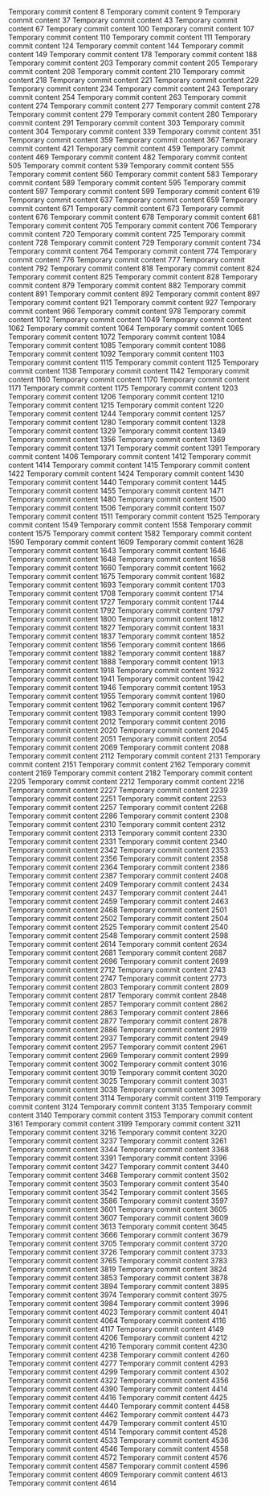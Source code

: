 Temporary commit content 8
Temporary commit content 9
Temporary commit content 37
Temporary commit content 43
Temporary commit content 67
Temporary commit content 100
Temporary commit content 107
Temporary commit content 110
Temporary commit content 111
Temporary commit content 124
Temporary commit content 144
Temporary commit content 149
Temporary commit content 178
Temporary commit content 188
Temporary commit content 203
Temporary commit content 205
Temporary commit content 208
Temporary commit content 210
Temporary commit content 218
Temporary commit content 221
Temporary commit content 229
Temporary commit content 234
Temporary commit content 243
Temporary commit content 254
Temporary commit content 263
Temporary commit content 274
Temporary commit content 277
Temporary commit content 278
Temporary commit content 279
Temporary commit content 280
Temporary commit content 291
Temporary commit content 303
Temporary commit content 304
Temporary commit content 339
Temporary commit content 351
Temporary commit content 359
Temporary commit content 367
Temporary commit content 421
Temporary commit content 459
Temporary commit content 469
Temporary commit content 482
Temporary commit content 505
Temporary commit content 539
Temporary commit content 555
Temporary commit content 560
Temporary commit content 583
Temporary commit content 589
Temporary commit content 595
Temporary commit content 597
Temporary commit content 599
Temporary commit content 619
Temporary commit content 637
Temporary commit content 659
Temporary commit content 671
Temporary commit content 673
Temporary commit content 676
Temporary commit content 678
Temporary commit content 681
Temporary commit content 705
Temporary commit content 706
Temporary commit content 720
Temporary commit content 725
Temporary commit content 728
Temporary commit content 729
Temporary commit content 734
Temporary commit content 764
Temporary commit content 774
Temporary commit content 776
Temporary commit content 777
Temporary commit content 792
Temporary commit content 818
Temporary commit content 824
Temporary commit content 825
Temporary commit content 828
Temporary commit content 879
Temporary commit content 882
Temporary commit content 891
Temporary commit content 892
Temporary commit content 897
Temporary commit content 921
Temporary commit content 927
Temporary commit content 966
Temporary commit content 978
Temporary commit content 1012
Temporary commit content 1049
Temporary commit content 1062
Temporary commit content 1064
Temporary commit content 1065
Temporary commit content 1072
Temporary commit content 1084
Temporary commit content 1085
Temporary commit content 1086
Temporary commit content 1092
Temporary commit content 1103
Temporary commit content 1115
Temporary commit content 1125
Temporary commit content 1138
Temporary commit content 1142
Temporary commit content 1160
Temporary commit content 1170
Temporary commit content 1171
Temporary commit content 1175
Temporary commit content 1203
Temporary commit content 1206
Temporary commit content 1210
Temporary commit content 1215
Temporary commit content 1220
Temporary commit content 1244
Temporary commit content 1257
Temporary commit content 1280
Temporary commit content 1328
Temporary commit content 1329
Temporary commit content 1349
Temporary commit content 1356
Temporary commit content 1369
Temporary commit content 1371
Temporary commit content 1391
Temporary commit content 1406
Temporary commit content 1412
Temporary commit content 1414
Temporary commit content 1415
Temporary commit content 1422
Temporary commit content 1424
Temporary commit content 1430
Temporary commit content 1440
Temporary commit content 1445
Temporary commit content 1455
Temporary commit content 1471
Temporary commit content 1480
Temporary commit content 1500
Temporary commit content 1506
Temporary commit content 1507
Temporary commit content 1511
Temporary commit content 1525
Temporary commit content 1549
Temporary commit content 1558
Temporary commit content 1575
Temporary commit content 1582
Temporary commit content 1590
Temporary commit content 1609
Temporary commit content 1628
Temporary commit content 1643
Temporary commit content 1646
Temporary commit content 1648
Temporary commit content 1658
Temporary commit content 1660
Temporary commit content 1662
Temporary commit content 1675
Temporary commit content 1682
Temporary commit content 1693
Temporary commit content 1703
Temporary commit content 1708
Temporary commit content 1714
Temporary commit content 1727
Temporary commit content 1744
Temporary commit content 1792
Temporary commit content 1797
Temporary commit content 1800
Temporary commit content 1812
Temporary commit content 1827
Temporary commit content 1831
Temporary commit content 1837
Temporary commit content 1852
Temporary commit content 1856
Temporary commit content 1866
Temporary commit content 1882
Temporary commit content 1887
Temporary commit content 1888
Temporary commit content 1913
Temporary commit content 1918
Temporary commit content 1932
Temporary commit content 1941
Temporary commit content 1942
Temporary commit content 1946
Temporary commit content 1953
Temporary commit content 1955
Temporary commit content 1960
Temporary commit content 1962
Temporary commit content 1967
Temporary commit content 1983
Temporary commit content 1990
Temporary commit content 2012
Temporary commit content 2016
Temporary commit content 2020
Temporary commit content 2045
Temporary commit content 2051
Temporary commit content 2054
Temporary commit content 2069
Temporary commit content 2088
Temporary commit content 2112
Temporary commit content 2131
Temporary commit content 2151
Temporary commit content 2162
Temporary commit content 2169
Temporary commit content 2182
Temporary commit content 2205
Temporary commit content 2212
Temporary commit content 2216
Temporary commit content 2227
Temporary commit content 2239
Temporary commit content 2251
Temporary commit content 2253
Temporary commit content 2257
Temporary commit content 2268
Temporary commit content 2286
Temporary commit content 2308
Temporary commit content 2310
Temporary commit content 2312
Temporary commit content 2313
Temporary commit content 2330
Temporary commit content 2331
Temporary commit content 2340
Temporary commit content 2342
Temporary commit content 2353
Temporary commit content 2356
Temporary commit content 2358
Temporary commit content 2364
Temporary commit content 2386
Temporary commit content 2387
Temporary commit content 2408
Temporary commit content 2409
Temporary commit content 2434
Temporary commit content 2437
Temporary commit content 2441
Temporary commit content 2459
Temporary commit content 2463
Temporary commit content 2468
Temporary commit content 2501
Temporary commit content 2502
Temporary commit content 2504
Temporary commit content 2525
Temporary commit content 2540
Temporary commit content 2548
Temporary commit content 2598
Temporary commit content 2614
Temporary commit content 2634
Temporary commit content 2681
Temporary commit content 2687
Temporary commit content 2696
Temporary commit content 2699
Temporary commit content 2712
Temporary commit content 2743
Temporary commit content 2747
Temporary commit content 2773
Temporary commit content 2803
Temporary commit content 2809
Temporary commit content 2817
Temporary commit content 2848
Temporary commit content 2857
Temporary commit content 2862
Temporary commit content 2863
Temporary commit content 2866
Temporary commit content 2877
Temporary commit content 2878
Temporary commit content 2886
Temporary commit content 2919
Temporary commit content 2937
Temporary commit content 2949
Temporary commit content 2957
Temporary commit content 2961
Temporary commit content 2969
Temporary commit content 2999
Temporary commit content 3002
Temporary commit content 3016
Temporary commit content 3019
Temporary commit content 3020
Temporary commit content 3025
Temporary commit content 3031
Temporary commit content 3038
Temporary commit content 3095
Temporary commit content 3114
Temporary commit content 3119
Temporary commit content 3124
Temporary commit content 3135
Temporary commit content 3140
Temporary commit content 3153
Temporary commit content 3161
Temporary commit content 3199
Temporary commit content 3211
Temporary commit content 3216
Temporary commit content 3220
Temporary commit content 3237
Temporary commit content 3261
Temporary commit content 3344
Temporary commit content 3368
Temporary commit content 3391
Temporary commit content 3396
Temporary commit content 3427
Temporary commit content 3440
Temporary commit content 3468
Temporary commit content 3502
Temporary commit content 3503
Temporary commit content 3540
Temporary commit content 3542
Temporary commit content 3565
Temporary commit content 3586
Temporary commit content 3597
Temporary commit content 3601
Temporary commit content 3605
Temporary commit content 3607
Temporary commit content 3609
Temporary commit content 3613
Temporary commit content 3645
Temporary commit content 3666
Temporary commit content 3679
Temporary commit content 3705
Temporary commit content 3720
Temporary commit content 3726
Temporary commit content 3733
Temporary commit content 3765
Temporary commit content 3783
Temporary commit content 3819
Temporary commit content 3824
Temporary commit content 3853
Temporary commit content 3878
Temporary commit content 3894
Temporary commit content 3895
Temporary commit content 3974
Temporary commit content 3975
Temporary commit content 3984
Temporary commit content 3996
Temporary commit content 4023
Temporary commit content 4041
Temporary commit content 4064
Temporary commit content 4116
Temporary commit content 4117
Temporary commit content 4149
Temporary commit content 4206
Temporary commit content 4212
Temporary commit content 4216
Temporary commit content 4230
Temporary commit content 4238
Temporary commit content 4260
Temporary commit content 4277
Temporary commit content 4293
Temporary commit content 4299
Temporary commit content 4302
Temporary commit content 4322
Temporary commit content 4356
Temporary commit content 4390
Temporary commit content 4414
Temporary commit content 4416
Temporary commit content 4425
Temporary commit content 4440
Temporary commit content 4458
Temporary commit content 4462
Temporary commit content 4473
Temporary commit content 4479
Temporary commit content 4510
Temporary commit content 4514
Temporary commit content 4528
Temporary commit content 4533
Temporary commit content 4536
Temporary commit content 4546
Temporary commit content 4558
Temporary commit content 4572
Temporary commit content 4576
Temporary commit content 4587
Temporary commit content 4596
Temporary commit content 4609
Temporary commit content 4613
Temporary commit content 4614
